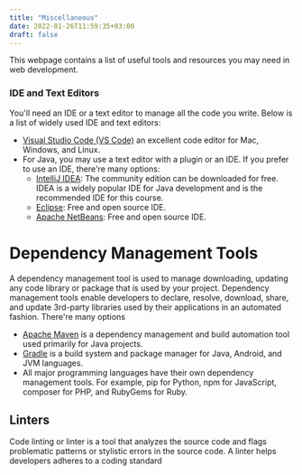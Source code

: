 ```yaml
---
title: "Miscellaneous"
date: 2022-01-26T11:59:35+03:00
draft: false
---
```


This webpage contains a list of useful tools and resources you may need in web development.


### IDE and Text Editors
You'll need an IDE or a text editor to manage all the code you write. Below is a list of widely used IDE and text editors:
- [Visual Studio Code (VS Code)](https://code.visualstudio.com/) an excellent code editor for Mac, Windows, and Linux.
- For Java, you may use a text editor with a plugin or an IDE. If you prefer to use an IDE, there're many options:
  - [IntelliJ IDEA](https://www.jetbrains.com/idea/download/): The community edition can be downloaded for free. IDEA is a widely popular IDE for Java development and is the recommended IDE for this course.
  - [Eclipse](https://www.eclipse.org/): Free and open source IDE.
  - [Apache NetBeans](https://netbeans.apache.org/): Free and open source IDE.

# Dependency Management Tools
A dependency management tool is used to manage downloading, updating any code library or package that is used by your project. Dependency management tools enable developers to declare, resolve, download, share, and update 3rd-party libraries used by their applications in an automated fashion. There're many options
- [Apache Maven](https://maven.apache.org/) is a dependency management and build automation tool used primarily for Java projects.
- [Gradle](https://gradle.org/) is a build system and package manager for Java, Android, and JVM languages.
- All major programming languages have their own dependency management tools. For example, pip for Python, npm for JavaScript, composer for PHP, and RubyGems for Ruby.

## Linters

Code linting or linter is a tool that analyzes the source code and flags problematic patterns or stylistic errors in the source code. A linter helps developers adheres to a coding standard